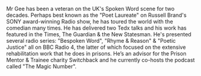 Mr Gee has been a veteran on the UK's Spoken Word scene for two decades. Perhaps best known as the "Poet Laureate" on Russell Brand's SONY award-winning Radio show, he has toured the world with the comedian many times. He has delivered two Tedx talks and his work has featured in the Times, The Guardian & the New Statesman. He's presented several radio series: "Bespoken Word", "Rhyme & Reason" & "Poetic Justice" all on BBC Radio 4, the latter of which focused on the extensive rehabilitation work that he does in prisons. He’s an advisor for the Prison Mentor & Trainee charity Switchback and he currently co-hosts the podcast called "The Magic Number".